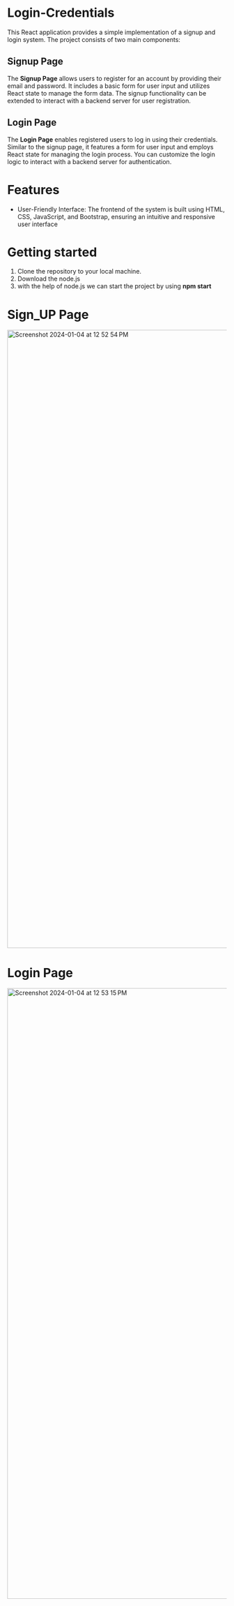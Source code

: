 # Login-Credentials
This React application provides a simple implementation of a signup and login system. The project consists of two main components:

## Signup Page

The **Signup Page** allows users to register for an account by providing their email and password. It includes a basic form for user input and utilizes React state to manage the form data. The signup functionality can be extended to interact with a backend server for user registration.
## Login Page

The **Login Page** enables registered users to log in using their credentials. Similar to the signup page, it features a form for user input and employs React state for managing the login process. You can customize the login logic to interact with a backend server for authentication.

# Features
- User-Friendly Interface: The frontend of the system is built using HTML, CSS, JavaScript, and Bootstrap, ensuring an intuitive and responsive user interface 

# Getting started

1. Clone the repository to your local machine.
2. Download the node.js
3. with the help of node.js we can start the project by using **npm start**

# Sign_UP Page
   <img width="1417" alt="Screenshot 2024-01-04 at 12 52 54 PM" src="https://github.com/CharudattaGhute/Login-Credentials/assets/122104600/c13a7d60-ca7d-4b48-8926-7a5dd09f6738">

# Login Page
<img width="1400" alt="Screenshot 2024-01-04 at 12 53 15 PM" src="https://github.com/CharudattaGhute/Login-Credentials/assets/122104600/fe141133-1b0a-4f44-a227-d5fc2aa0158d">
